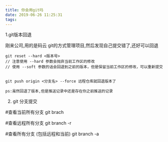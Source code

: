 ```yaml
---
title: 你会用git吗
date: 2019-06-26 11:25:31
tags:
---
```

1.git版本回退

刚来公司,用的是码云 git的方式管理项目,然后发现自己提交错了,还好可以回退

```git
git reset --hard <版本号>
// 注意使用 --hard 参数会抛弃当前工作区的修改
// 使用 --soft 参数的话会回退到之前的版本，但是保留当前工作区的修改，可以重新提交


git push origin <分支名> --force 远程仓库就回退版本了

ps:虽然回退了版本,但是推送记录中还是存在你之前推送的记录

````

2. git 分支提交


#查看当前所有分支
git brach


#查看远程所有分支
git branch -r

#查看所有分支 (包括远程和当前)
git branch -a

